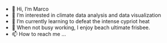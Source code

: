 - 👋 Hi, I’m Marco
- 👀 I’m interested in climate data analysis and data visualization
- 🌱 I’m currently learning to defeat the intense cypriot heat
- 💞️ When not busy working, I enjoy beach ultimate frisbee. 
- 📫 How to reach me ...

<!---
MM-cyi/MM-cyi is a ✨ special ✨ repository because its `README.md` (this file) appears on your GitHub profile.
You can click the Preview link to take a look at your changes.
--->
